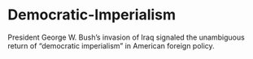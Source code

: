 # Democratic-Imperialism
President George W. Bush’s invasion of Iraq signaled the unambiguous return of  “democratic imperialism” in American foreign policy.
